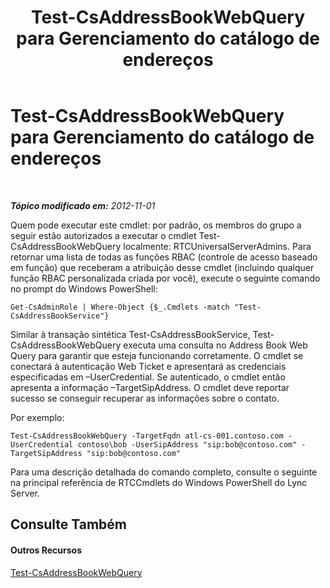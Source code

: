 ﻿---
title: Test-CsAddressBookWebQuery para Gerenciamento do catálogo de endereços
TOCTitle: Test-CsAddressBookWebQuery para Gerenciamento do catálogo de endereços
ms:assetid: 977a9c1f-5f4e-4539-9a26-8748b61a57d8
ms:mtpsurl: https://technet.microsoft.com/pt-br/library/Gg429716(v=OCS.15)
ms:contentKeyID: 49307535
ms.date: 05/19/2016
mtps_version: v=OCS.15
ms.translationtype: HT
---

# Test-CsAddressBookWebQuery para Gerenciamento do catálogo de endereços

 

_**Tópico modificado em:** 2012-11-01_

Quem pode executar este cmdlet: por padrão, os membros do grupo a seguir estão autorizados a executar o cmdlet Test-CsAddressBookWebQuery localmente: RTCUniversalServerAdmins. Para retornar uma lista de todas as funções RBAC (controle de acesso baseado em função) que receberam a atribuição desse cmdlet (incluindo qualquer função RBAC personalizada criada por você), execute o seguinte comando no prompt do Windows PowerShell:

    Get-CsAdminRole | Where-Object {$_.Cmdlets -match "Test-CsAddressBookService"}

Similar à transação sintética Test-CsAddressBookService, Test-CsAddressBookWebQuery executa uma consulta no Address Book Web Query para garantir que esteja funcionando corretamente. O cmdlet se conectará à autenticação Web Ticket e apresentará as credenciais especificadas em –UserCredential. Se autenticado, o cmdlet então apresenta a informação –TargetSipAddress. O cmdlet deve reportar sucesso se conseguir recuperar as informações sobre o contato.

Por exemplo:

    Test-CsAddressBookWebQuery -TargetFqdn atl-cs-001.contoso.com -UserCredential contoso\bob -UserSipAddress "sip:bob@contoso.com" -TargetSipAddress "sip:bob@contoso.com"

Para uma descrição detalhada do comando completo, consulte o seguinte na principal referência de RTCCmdlets do Windows PowerShell do Lync Server.

## Consulte Também

#### Outros Recursos

[Test-CsAddressBookWebQuery](test-csaddressbookwebquery.md)

